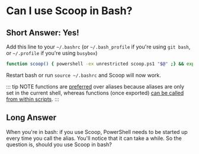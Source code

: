 # Can I use Scoop in Bash?

## Short Answer: Yes!

Add this line to your `~/.bashrc` (or `~/.bash_profile` if you're using `git bash`, or `~/.profile` if you're using `busybox`)

```sh
function scoop() { powershell -ex unrestricted scoop.ps1 "$@" ;} && export -f scoop
```

Restart bash or run `source ~/.bashrc` and Scoop will now work.

::: tip NOTE
functions are [preferred](https://askubuntu.com/a/98791) over aliases because aliases are only set in the current shell, whereas functions (once exported) [can be called from within scripts](https://unix.stackexchange.com/a/22867).
:::

## Long Answer

When you're in bash: if you use Scoop, PowerShell needs to be started up every time you call the alias. You'll notice that it can take a while. So the question is, should you use Scoop in bash?
